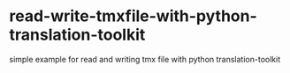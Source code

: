 # read-write-tmxfile-with-python-translation-toolkit
simple example for read and writing tmx file with python translation-toolkit
